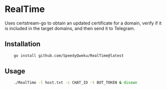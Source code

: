 # RealTime

Uses certstream-go to obtain an updated certificate for a domain, verify if it is included in the target domains, and then send it to Telegram.

## Installation

```bash
    go install github.com/SpeedyQweku/RealTime@latest
```

## Usage

```bash
    ./RealTime -l host.txt -c CHAT_ID -t BOT_TOKEN & disown
```
